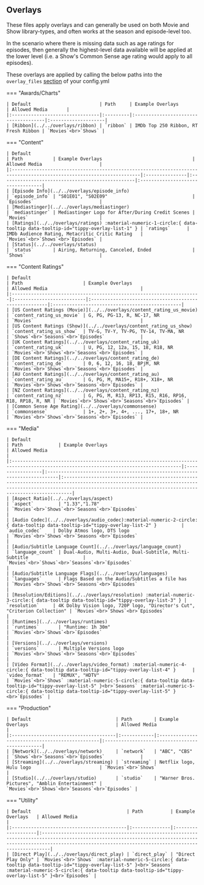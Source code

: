 ## Overlays

These files apply overlays and can generally be used on both Movie and Show library-types, and often works at the season and episode-level too.

In the scenario where there is missing data such as age ratings for episodes, then generally the highest-level data 
available will be applied at the lower level (i.e. a Show's Common Sense age rating would apply to all episodes).

These overlays are applied by calling the below paths into the `overlay_files` [section](../../../config/files) of your config.yml

=== "Awards/Charts"

    | Default                         | Path     | Example Overlays                     | Allowed Media       |
    |:--------------------------------|:---------|:-------------------------------------|:--------------------|
    | [Ribbon](../../overlays/ribbon) | `ribbon` | IMDb Top 250 Ribbon, RT Fresh Ribbon | `Movies`<br>`Shows` |

=== "Content"

    | Default                                                                                                              | Path           | Example Overlays                                 | Allowed Media                     |
    |:---------------------------------------------------------------------------------------------------------------------|:---------------|:-------------------------------------------------|:----------------------------------|
    | [Episode Info](../../overlays/episode_info)                                                                          | `episode_info` | "S01E01", "S02E09"                               | `Episodes`                        |
    | [Mediastinger](../../overlays/mediastinger)                                                                          | `mediastinger` | Mediastinger Logo for After/During Credit Scenes | `Movies`                          |
    | [Ratings](../../overlays/ratings) :material-numeric-1-circle:{ data-tooltip data-tooltip-id="tippy-overlay-list-1" } | `ratings`      | IMDb Audience Rating, Metacritic Critic Rating   | `Movies`<br>`Shows`<br>`Episodes` |
    | [Status](../../overlays/status)                                                                                      | `status`       | Airing, Returning, Canceled, Ended               | `Shows`                           |

=== "Content Ratings"

    | Default                                                              | Path                      | Example Overlays                                      | Allowed Media                                  |
    |:---------------------------------------------------------------------|:--------------------------|:------------------------------------------------------|:-----------------------------------------------|
    | [US Content Ratings (Movie)](../../overlays/content_rating_us_movie) | `content_rating_us_movie` | G, PG, PG-13, R, NC-17, NR                            | `Movies`                                       |
    | [US Content Ratings (Show)](../../overlays/content_rating_us_show)   | `content_rating_us_show`  | TV-G, TV-Y, TV-PG, TV-14, TV-MA, NR                   | `Shows`<br>`Seasons`<br>`Episodes`             |
    | [UK Content Ratings](../../overlays/content_rating_uk)               | `content_rating_uk`       | U, PG, 12, 12a, 15, 18, R18, NR                       | `Movies`<br>`Shows`<br>`Seasons`<br>`Episodes` |
    | [DE Content Ratings](../../overlays/content_rating_de)               | `content_rating_de`       | 0, 6, 12, 16, 18, BPjM, NR                            | `Movies`<br>`Shows`<br>`Seasons`<br>`Episodes` |
    | [AU Content Ratings](../../overlays/content_rating_au)               | `content_rating_au`       | G, PG, M, MA15+, R18+, X18+, NR                       | `Movies`<br>`Shows`<br>`Seasons`<br>`Episodes` |
    | [NZ Content Ratings](../../overlays/content_rating_nz)               | `content_rating_nz`       | G, PG, M, R13, RP13, R15, R16, RP16, R18, RP18, R, NR | `Movies`<br>`Shows`<br>`Seasons`<br>`Episodes` |
    | [Common Sense Age Rating](../../overlays/commonsense)                | `commonsense`             | 1+, 2+, 3+, 4+, ..., 17+, 18+, NR                     | `Movies`<br>`Shows`<br>`Seasons`<br>`Episodes` |

=== "Media"

    | Default                                                                                                                             | Path             | Example Overlays                                                          | Allowed Media                                                                                                                                                                                                        |
    |:------------------------------------------------------------------------------------------------------------------------------------|:-----------------|:--------------------------------------------------------------------------|:---------------------------------------------------------------------------------------------------------------------------------------------------------------------------------------------------------------------|
    | [Aspect Ratio](../../overlays/aspect)                                                                                               | `aspect`         | "1.33","1.78"                                                             | `Movies`<br>`Shows`<br>`Seasons`<br>`Episodes`                                                                                                                                                                       |
    | [Audio Codec](../../overlays/audio_codec):material-numeric-2-circle:{ data-tooltip data-tooltip-id="tippy-overlay-list-2" }         | `audio_codec`    | Dolby Atmos logo, DTS logo                                                | `Movies`<br>`Shows`<br>`Seasons`<br>`Episodes`                                                                                                                                                                       |
    | [Audio/Subtitle Language Count](../../overlays/language_count)                                                                      | `language_count` | Dual-Audio, Multi-Audio, Dual-Subtitle, Multi-Subtitle                    | `Movies`<br>`Shows`<br>`Seasons`<br>`Episodes`                                                                                                                                                                       |
    | [Audio/Subtitle Language Flags](../../overlays/languages)                                                                           | `languages`      | Flags Based on the Audio/Subtitles a file has                             | `Movies`<br>`Shows`<br>`Seasons`<br>`Episodes`                                                                                                                                                                       |
    | [Resolution/Editions](../../overlays/resolution) :material-numeric-3-circle:{ data-tooltip data-tooltip-id="tippy-overlay-list-3" } | `resolution`     | 4K Dolby Vision logo, 720P logo, "Director's Cut", "Criterion Collection" | `Movies`<br>`Shows`<br>`Episodes`                                                                                                                                                                                    |
    | [Runtimes](../../overlays/runtimes)                                                                                                 | `runtimes`       | "Runtime: 1h 30m"                                                         | `Movies`<br>`Shows`<br>`Episodes`                                                                                                                                                                                    |
    | [Versions](../../overlays/versions)                                                                                                 | `versions`       | Multiple Versions logo                                                    | `Movies`<br>`Shows`<br>`Seasons`<br>`Episodes`                                                                                                                                                                       |
    | [Video Format](../../overlays/video_format) :material-numeric-4-circle:{ data-tooltip data-tooltip-id="tippy-overlay-list-4" }      | `video_format`   | "REMUX", "HDTV"                                                           | `Movies`<br>`Shows` :material-numeric-5-circle:{ data-tooltip data-tooltip-id="tippy-overlay-list-5" }<br>`Seasons` :material-numeric-5-circle:{ data-tooltip data-tooltip-id="tippy-overlay-list-5" }<br>`Episodes` |

=== "Production"

    | Default                               | Path        | Example Overlays                                | Allowed Media                                  |
    |:--------------------------------------|:------------|:------------------------------------------------|:-----------------------------------------------|
    | [Network](../../overlays/network)     | `network`   | "ABC", "CBS"                                    | `Shows`<br>`Seasons`<br>`Episodes`             |
    | [Streaming](../../overlays/streaming) | `streaming` | Netflix logo, Hulu logo                         | `Movies`<br>`Shows`                            |
    | [Studio](../../overlays/studio)       | `studio`    | "Warner Bros. Pictures", "Amblin Entertainment" | `Movies`<br>`Shows`<br>`Seasons`<br>`Episodes` |

=== "Utility"
    
    | Default                                   | Path          | Example Overlays   | Allowed Media                                                                                                                                                                                                        |
    |:------------------------------------------|:--------------|:-------------------|:---------------------------------------------------------------------------------------------------------------------------------------------------------------------------------------------------------------------|
    | [Direct Play](../../overlays/direct_play) | `direct_play` | "Direct Play Only" | `Movies`<br>`Shows` :material-numeric-5-circle:{ data-tooltip data-tooltip-id="tippy-overlay-list-5" }<br>`Seasons` :material-numeric-5-circle:{ data-tooltip data-tooltip-id="tippy-overlay-list-5" }<br>`Episodes` |
